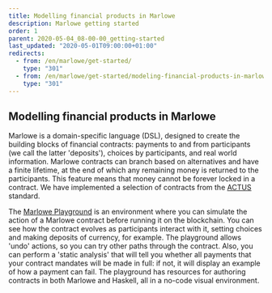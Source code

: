 ```yaml
---
title: Modelling financial products in Marlowe
description: Marlowe getting started
order: 1
parent: 2020-05-04_08-00-00_getting-started
last_updated: "2020-05-01T09:00:00+01:00"
redirects:
  - from: /en/marlowe/get-started/
    type: "301"
  - from: /en/marlowe/get-started/modeling-financial-products-in-marlowe/
    type: "301"
---
```

## Modelling financial products in Marlowe

Marlowe is a domain-specific language (DSL), designed to create the building blocks of financial contracts: payments to and from participants (we call the latter 'deposits'), choices by participants, and real world information. Marlowe contracts can branch based on alternatives and have a finite lifetime, at the end of which any remaining money is returned to the participants. This feature means that money cannot be forever locked in a contract. We have implemented a selection of contracts from the [ACTUS](https://www.actusfrf.org) standard.

The [Marlowe Playground](https://alpha.marlowe.iohkdev.io) is an environment where you can simulate the action of a Marlowe contract before running it on the blockchain. You can see how the contract evolves as participants interact with it, setting choices and making deposits of currency, for example. The playground allows 'undo' actions, so you can try other paths through the contract. Also, you can perform a 'static analysis' that will tell you whether all payments that your contract mandates will be made in full: if not, it will display an example of how a payment can fail. The playground has resources for authoring contracts in both Marlowe and Haskell, all in a no-code visual environment.

